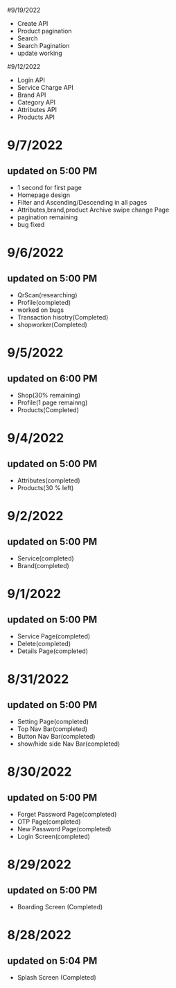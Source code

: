 #9/19/2022
* Create API
* Product pagination
* Search
* Search Pagination
* update working


#9/12/2022
* Login API
* Service Charge API
* Brand API
* Category API
* Attributes API
* Products API


# 9/7/2022 
## updated on 5:00 PM
* 1 second for first page
* Homepage design
* Filter and Ascending/Descending in all pages
* Attributes,brand,product Archive swipe change Page
* pagination remaining
* bug fixed


# 9/6/2022 
## updated on 5:00 PM
* QrScan(researching)
* Profile(completed)
* worked on bugs
* Transaction hisotry(Completed)
* shopworker(Completed)


# 9/5/2022 
## updated on 6:00 PM
* Shop(30% remaining)
* Profile(1 page remainng)
* Products(Completed)


# 9/4/2022 
## updated on 5:00 PM
* Attributes(completed)
* Products(30 % left)


# 9/2/2022 
## updated on 5:00 PM
* Service(completed)
* Brand(completed)

# 9/1/2022 
## updated on 5:00 PM
* Service Page(completed)
* Delete(completed)
* Details Page(completed)


# 8/31/2022 
## updated on 5:00 PM
* Setting Page(completed)
* Top Nav Bar(completed)
* Button Nav Bar(completed)
* show/hide side Nav Bar(completed)

# 8/30/2022 
## updated on 5:00 PM
* Forget Password Page(completed)
* OTP Page(completed)
* New Password Page(completed)
* Login Screen(completed)

# 8/29/2022 
## updated on 5:00 PM
* Boarding Screen (Completed)

# 8/28/2022 
## updated on 5:04 PM
* Splash Screen (Completed)